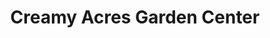 ---
title: "Creamy Acres Garden Center"
url: /mullica-hill/creamy-acres-garden-center/
shop: garden centre
---
